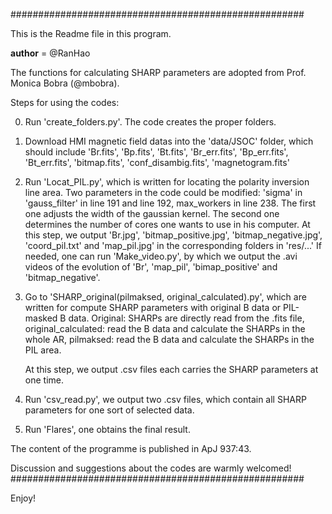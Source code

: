 #####################################################

This is the Readme file in this program.

__author__ = @RanHao

The functions for calculating SHARP parameters are adopted from Prof. Monica Bobra (@mbobra).

Steps for using the codes:

0. Run 'create_folders.py'. The code creates the proper folders.

1. Download HMI magnetic field datas into the 'data/JSOC' folder, which should include 'Br.fits', 'Bp.fits', 'Bt.fits',
   'Br_err.fits', 'Bp_err.fits', 'Bt_err.fits', 'bitmap.fits', 'conf_disambig.fits', 'magnetogram.fits'

2. Run 'Locat_PIL.py', which is written for locating the polarity inversion line area.
   Two parameters in the code could be modified: 'sigma' in 'gauss_filter' in line 191 and line 192, max_workers in line 238.
   The first one adjusts the width of the gaussian kernel. The second one determines the number of cores one wants to use in his computer.
   At this step, we output 'Br.jpg', 'bitmap_positive.jpg', 'bitmap_negative.jpg', 'coord_pil.txt' and 'map_pil.jpg' in the corresponding folders in 'res/...'
   If needed, one can run 'Make_video.py', by which we output the .avi videos of the evolution of 'Br', 'map_pil', 'bimap_positive' and 'bitmap_negative'.

3. Go to 'SHARP_original(pilmaksed, original_calculated).py', which are written for compute SHARP parameters with original B data  or PIL-masked B data.
   Original: SHARPs are directly read from the .fits file, original_calculated: read the B data and calculate the SHARPs in the whole AR, pilmaksed: read the B data and calculate the SHARPs in the PIL area.
   
   At this step, we output .csv files each carries the SHARP parameters at one time.

4. Run 'csv_read.py', we output two .csv files, which contain all SHARP parameters for one sort of selected data.

5. Run 'Flares', one obtains the final result.

The content of the programme is published in ApJ 937:43.

Discussion and suggestions about the codes are warmly welcomed!
#####################################################

Enjoy!

